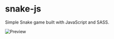 # snake-js

Simple Snake game built with JavaScript and SASS.

![Preview](https://i.ibb.co/cbvsfK1/68747470733a2f2f692e6779617a6f2e636f6d2f386464336538663165303033366663313661356634353830343566313430.png)

